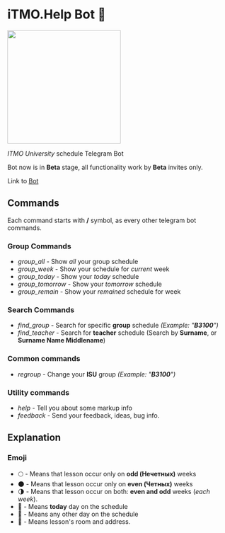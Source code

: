 # iTMO.Help Bot :speech_balloon:

<img src="https://media.giphy.com/media/xT9IgjZR0GmgffYgve/giphy.gif" width="256" height="256">

*ITMO University* schedule Telegram Bot

Bot now is in **Beta** stage, all functionality work by **Beta** invites only.

Link to [Bot](https://telegram.me/iTMOHelpBot "iTMO.Help Bot")

## Commands

Each command starts with **/** symbol, as every other telegram bot commands.

### Group Commands
* *group_all* - Show *all* your group schedule
* *group_week* - Show your schedule for *current* week
* *group_today* - Show your *today* schedule
* *group_tomorrow* - Show your *tomorrow* schedule
* *group_remain* - Show your *remained* schedule  for week

### Search Commands
* *find_group* - Search for specific **group**  schedule *(Example: "**B3100**")*
* *find_teacher* - Search for **teacher** schedule (Search by **Surname**, or **Surname Name Middlename**)

### Common commands
* *regroup* - Change your **ISU** group *(Example: "**B3100**")*

### Utility commands
* *help* - Tell you about some markup info
* *feedback* - Send your feedback, ideas, bug info.

## Explanation
### Emoji
* :full_moon: - Means that lesson occur only on **odd (Нечетных)** weeks
* :new_moon: - Means that lesson occur only on **even (Четных)** weeks
* :last_quarter_moon: - Means that lesson occur on both: **even and odd** weeks (*each week*).
* :postal_horn: - Means **today** day on the schedule
* :calendar: - Means any other day on the schedule
* 📍 - Means lesson's room and address.
